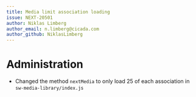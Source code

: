 ```yaml
---
title: Media limit association loading 
issue: NEXT-20501
author: Niklas Limberg
author_email: n.limberg@cicada.com
author_github: NiklasLimberg
---
```

# Administration
* Changed the method `nextMedia` to only load 25 of each association in `sw-media-library/index.js`
